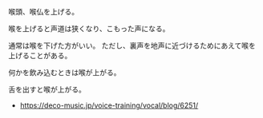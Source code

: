 喉頭、喉仏を上げる。

喉を上げると声道は狭くなり、こもった声になる。

通常は喉を下げた方がいい。
ただし、裏声を地声に近づけるためにあえて喉を上げることがある。

何かを飲み込むときは喉が上がる。

舌を出すと喉が上がる。

- https://deco-music.jp/voice-training/vocal/blog/6251/
